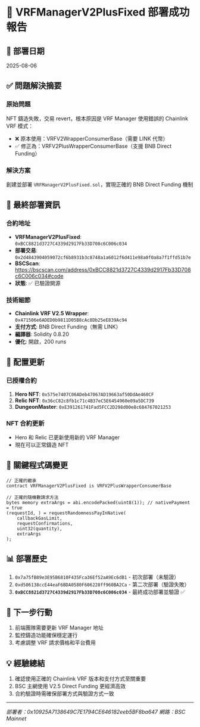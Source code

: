 # 🎉 VRFManagerV2PlusFixed 部署成功報告

## 📅 部署日期
2025-08-06

## ✅ 問題解決摘要

### 原始問題
NFT 鑄造失敗，交易 revert，根本原因是 VRF Manager 使用錯誤的 Chainlink VRF 模式：
- ❌ 原本使用：VRFV2WrapperConsumerBase（需要 LINK 代幣）
- ✅ 修正為：VRFV2PlusWrapperConsumerBase（支援 BNB Direct Funding）

### 解決方案
創建並部署 `VRFManagerV2PlusFixed.sol`，實現正確的 BNB Direct Funding 機制

## 🚀 最終部署資訊

### 合約地址
- **VRFManagerV2PlusFixed**: `0xBCC8821d3727C4339d2917Fb33D708c6C006c034`
- **部署交易**: `0x2d4843904059072cf6b8931b3c8748a1a6012f6d411e98a0f0a8a7f1ffd51b7e`
- **BSCScan**: https://bscscan.com/address/0xBCC8821d3727C4339d2917Fb33D708c6C006c034#code
- **狀態**: ✅ 已驗證開源

### 技術細節
- **Chainlink VRF V2.5 Wrapper**: `0x471506e6ADED0b9811D05B8cAc8Db25eE839Ac94`
- **支付方式**: BNB Direct Funding（無需 LINK）
- **編譯器**: Solidity 0.8.20
- **優化**: 開啟，200 runs

## 📝 配置更新

### 已授權合約
1. **Hero NFT**: `0x575e7407C06ADeb47067AD19663af50DdAe460CF`
2. **Relic NFT**: `0x36cC82c8fb1c71c4B37eC5E6454960e09a5DC739`
3. **DungeonMaster**: `0xE391261741Fad5FCC2D298d00e8c684767021253`

### NFT 合約更新
- Hero 和 Relic 已更新使用新的 VRF Manager
- 現在可以正常鑄造 NFT

## 🔧 關鍵程式碼變更

```solidity
// 正確的繼承
contract VRFManagerV2PlusFixed is VRFV2PlusWrapperConsumerBase

// 正確的隨機數請求方法
bytes memory extraArgs = abi.encodePacked(uint8(1)); // nativePayment = true
(requestId, ) = requestRandomnessPayInNative(
    callbackGasLimit,
    requestConfirmations,
    uint32(quantity),
    extraArgs
);
```

## 📊 部署歷史
1. `0x7a75fB89e3E95B6810F435Fca36Ef52aA9Ec6dB1` - 初次部署（未驗證）
2. `0xd506138ccE44eaF6BDA0580F606228ff960BA2Ca` - 第二次部署（驗證失敗）
3. **`0xBCC8821d3727C4339d2917Fb33D708c6C006c034`** - 最終成功部署並驗證 ✅

## 🎯 下一步行動
1. 前端團隊需要更新 VRF Manager 地址
2. 監控鑄造功能確保穩定運行
3. 考慮調整 VRF 請求價格和平台費用

## 💡 經驗總結
1. 確認使用正確的 Chainlink VRF 版本和支付方式至關重要
2. BSC 主網使用 V2.5 Direct Funding 更經濟高效
3. 合約驗證時需確保部署方式與驗證方式一致

---
*部署者：0x10925A7138649C7E1794CE646182eeb5BF8ba647*
*網路：BSC Mainnet*